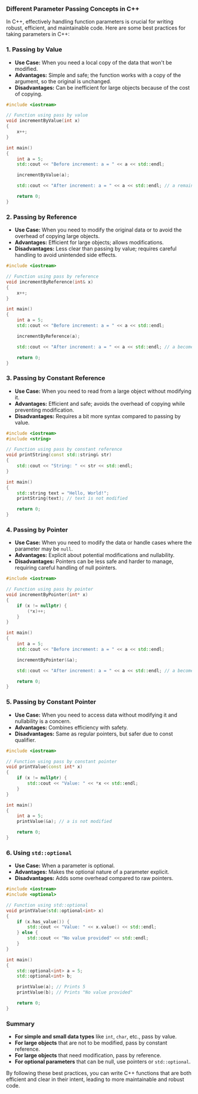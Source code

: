 ### Different Parameter Passing Concepts in C++

In C++, effectively handling function parameters is crucial for writing robust, efficient, and maintainable code. Here are some best practices for taking parameters in C++:

### 1. **Passing by Value**

- **Use Case:** When you need a local copy of the data that won't be modified.
- **Advantages:** Simple and safe; the function works with a copy of the argument, so the original is unchanged.
- **Disadvantages:** Can be inefficient for large objects because of the cost of copying.

```cpp
#include <iostream>

// Function using pass by value
void incrementByValue(int x)
{
    x++;
}

int main()
{
    int a = 5;
    std::cout << "Before increment: a = " << a << std::endl;

    incrementByValue(a);

    std::cout << "After increment: a = " << a << std::endl; // a remains 5

    return 0;
}
```

### 2. **Passing by Reference**

- **Use Case:** When you need to modify the original data or to avoid the overhead of copying large objects.
- **Advantages:** Efficient for large objects; allows modifications.
- **Disadvantages:** Less clear than passing by value; requires careful handling to avoid unintended side effects.

```cpp
#include <iostream>

// Function using pass by reference
void incrementByReference(int& x)
{
    x++;
}

int main()
{
    int a = 5;
    std::cout << "Before increment: a = " << a << std::endl;

    incrementByReference(a);

    std::cout << "After increment: a = " << a << std::endl; // a becomes 6

    return 0;
}
```

### 3. **Passing by Constant Reference**

- **Use Case:** When you need to read from a large object without modifying it.
- **Advantages:** Efficient and safe; avoids the overhead of copying while preventing modification.
- **Disadvantages:** Requires a bit more syntax compared to passing by value.

```cpp
#include <iostream>
#include <string>

// Function using pass by constant reference
void printString(const std::string& str)
{
    std::cout << "String: " << str << std::endl;
}

int main()
{
    std::string text = "Hello, World!";
    printString(text); // text is not modified

    return 0;
}
```

### 4. **Passing by Pointer**

- **Use Case:** When you need to modify the data or handle cases where the parameter may be `null`.
- **Advantages:** Explicit about potential modifications and nullability.
- **Disadvantages:** Pointers can be less safe and harder to manage, requiring careful handling of null pointers.

```cpp
#include <iostream>

// Function using pass by pointer
void incrementByPointer(int* x)
{
    if (x != nullptr) {
        (*x)++;
    }
}

int main()
{
    int a = 5;
    std::cout << "Before increment: a = " << a << std::endl;

    incrementByPointer(&a);

    std::cout << "After increment: a = " << a << std::endl; // a becomes 6

    return 0;
}
```

### 5. **Passing by Constant Pointer**

- **Use Case:** When you need to access data without modifying it and nullability is a concern.
- **Advantages:** Combines efficiency with safety.
- **Disadvantages:** Same as regular pointers, but safer due to const qualifier.

```cpp
#include <iostream>

// Function using pass by constant pointer
void printValue(const int* x)
{
    if (x != nullptr) {
        std::cout << "Value: " << *x << std::endl;
    }
}

int main()
{
    int a = 5;
    printValue(&a); // a is not modified

    return 0;
}
```

### 6. **Using `std::optional`**

- **Use Case:** When a parameter is optional.
- **Advantages:** Makes the optional nature of a parameter explicit.
- **Disadvantages:** Adds some overhead compared to raw pointers.

```cpp
#include <iostream>
#include <optional>

// Function using std::optional
void printValue(std::optional<int> x)
{
    if (x.has_value()) {
        std::cout << "Value: " << x.value() << std::endl;
    } else {
        std::cout << "No value provided" << std::endl;
    }
}

int main()
{
    std::optional<int> a = 5;
    std::optional<int> b;

    printValue(a); // Prints 5
    printValue(b); // Prints "No value provided"

    return 0;
}
```

### Summary

- **For simple and small data types** like `int`, `char`, etc., pass by value.
- **For large objects** that are not to be modified, pass by constant reference.
- **For large objects** that need modification, pass by reference.
- **For optional parameters** that can be null, use pointers or `std::optional`.

By following these best practices, you can write C++ functions that are both efficient and clear in their intent, leading to more maintainable and robust code.
